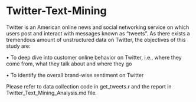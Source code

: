 # Twitter-Text-Mining

Twitter is an American online news and social networking service on which users post and interact with messages known as “tweets”. As there exists a tremendous amount of unstructured data on Twitter, the objectives of this study are:

• To deep dive into customer online behavior on Twitter, i.e., where they come from, what they talk about and where they go

• To identify the overall brand-wise sentiment on Twitter

Please refer to data collection code in get_tweets.r and the report in Twitter_Text_Mining_Analysis.md file.
